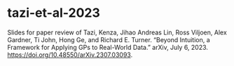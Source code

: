 # tazi-et-al-2023
Slides for paper review of Tazi, Kenza, Jihao Andreas Lin, Ross Viljoen, Alex Gardner, Ti John, Hong Ge, and Richard E. Turner. “Beyond Intuition, a Framework for Applying GPs to Real-World Data.” arXiv, July 6, 2023. https://doi.org/10.48550/arXiv.2307.03093.
